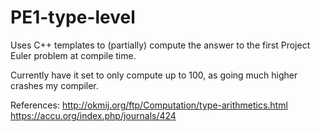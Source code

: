 # PE1-type-level
Uses C++ templates to (partially) compute the answer to the first Project Euler problem at compile time.

Currently have it set to only compute up to 100, as going much higher crashes my compiler.


References:
http://okmij.org/ftp/Computation/type-arithmetics.html
https://accu.org/index.php/journals/424
